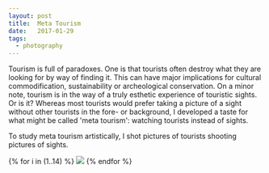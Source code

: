 ```yaml
---
layout: post
title:  Meta Tourism
date:   2017-01-29
tags:
  - photography
---
```

Tourism is full of paradoxes. One is that tourists often destroy what they are looking for by way of finding it. This can have major implications for cultural commodification, sustainability or archeological conservation. On a minor note, tourism is in the way of a truly esthetic experience of touristic sights. Or is it? Whereas most tourists would prefer taking a picture of a sight without other tourists in the fore- or background, I developed a taste for what might be called 'meta tourism': watching tourists instead of sights.

To study meta tourism artistically, I shot pictures of tourists shooting pictures of sights.

{% for i in (1..14) %}
  <img src="/assets/img/meta-tourism/{{ i }}.jpg" />
{% endfor %}

